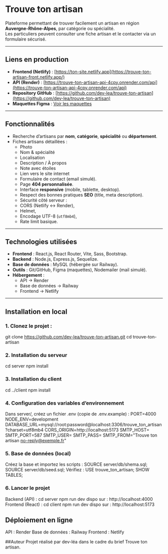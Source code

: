 # Trouve ton artisan

Plateforme permettant de trouver facilement un artisan en région **Auvergne-Rhône-Alpes**, par catégorie ou spécialité.  
Les particuliers peuvent consulter une fiche artisan et le contacter via un formulaire sécurisé.

---

## Liens en production

- **Frontend (Netlify)** : [https://ton-site.netlify.app](https://trouve-ton-artisan-front.netlify.app/)  
- **API (Render)** : [https://trouve-ton-artisan-api-4cpy.onrender.com/api](https://trouve-ton-artisan-api-4cpy.onrender.com/api)  
- **Repository GitHub** : [https://github.com/dev-lea/trouve-ton-artisan](https://github.com/dev-lea/trouve-ton-artisan)  
- **Maquettes Figma** : [Voir les maquettes](https://www.figma.com/design/Y6OgqZQ0BJVVBL67b6kiv5/Trouve-ton-artisan?node-id=0-1&t=zZY43wX8cc9vWGUb-1)

---

## Fonctionnalités

- Recherche d’artisans par **nom**, **catégorie**, **spécialité** ou **département**.  
- Fiches artisans détaillées :  
  - Photo  
  - Nom & spécialité  
  - Localisation  
  - Description / À propos  
  - Note avec étoiles  
  - Lien vers le site internet  
  - Formulaire de contact (email simulé).  
  - Page **404 personnalisée**.  
  - Interface **responsive** (mobile, tablette, desktop).  
  - Respect des bonnes pratiques **SEO** (title, meta description).  
  - Sécurité côté serveur :  
  - CORS (Netlify ↔ Render),  
  - Helmet,  
  - Encodage UTF-8 (`utf8mb4`),  
  - Rate limit basique.  

---

## Technologies utilisées

- **Frontend** : React.js, React Router, Vite, Sass, Bootstrap.  
- **Backend** : Node.js, Express.js, Sequelize.  
- **Base de données** : MySQL (hébergée sur Railway).  
- **Outils** : Git/GitHub, Figma (maquettes), Nodemailer (mail simulé).  
- **Hébergement** :  
  - API → Render  
  - Base de données → Railway  
  - Frontend → Netlify  

---

## Installation en local

### 1. Clonez le projet :
git clone https://github.com/dev-lea/trouve-ton-artisan.git
cd trouve-ton-artisan

### 2. Installation du serveur
cd server
npm install

### 3. Installation du client
cd ../client
npm install

### 4. Configuration des variables d’environnement
Dans server/, créez un fichier .env (copie de .env.example) :
PORT=4000
NODE_ENV=development
DATABASE_URL=mysql://root:password@localhost:3306/trouve_ton_artisan?charset=utf8mb4
CORS_ORIGIN=http://localhost:5173
SMTP_HOST=
SMTP_PORT=587
SMTP_USER=
SMTP_PASS=
SMTP_FROM="Trouve ton artisan <no-reply@exemple.fr>"

### 5. Base de données (local)
Créez la base et importez les scripts :
SOURCE server/db/shema.sql;
SOURCE server/db/seed.sql;
Vérifiez :
USE trouve_ton_artisan;
SHOW TABLES;

### 6. Lancer le projet
Backend (API) :
cd server
npm run dev
dispo sur : http://localhost:4000
Frontend (React) :
cd client
npm run dev
dispo sur : http://localhost:5173

## Déploiement en ligne

API : Render
Base de données : Railway
Frontend : Netlify

##Auteur
Projet réalisé par dev-léa dans le cadre du brief Trouve ton artisan.